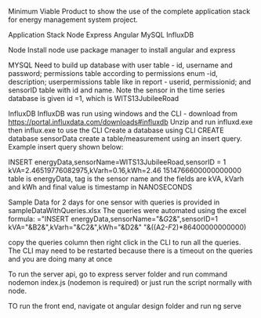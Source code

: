 Minimum Viable Product to show the use of the complete application stack for energy management system project.

Application Stack
Node
Express
Angular
MySQL
InfluxDB

Node
Install node
use package manager to install angular and express

MYSQL
Need to build up database with user table - id, username and password; permissions table according to permissions enum -id, description;
userpermissions table like in report - userid, permissionid; and sensorID table with id and name. Note the sensor in the time series database is given id =1, which is WITS13JubileeRoad

InfluxDB 
InfluxDB was run using windows and the CLI - download from https://portal.influxdata.com/downloads#influxdb 
Unzip and run influxd.exe then influx.exe to use the CLI
Create a database using CLI CREATE database sensorData
create a table/measurement using an insert query. Example insert query shown below:

INSERT energyData,sensorName=WITS13JubileeRoad,sensorID = 1 kVA=2.46519776082975,kVarh=0.16,kWh=2.46 1514766600000000000
table is energyData, tag is the sensor name and the fields are kVA, kVarh and kWh and final value is timestamp in NANOSECONDS

Sample Data for 2 days for one sensor with queries is provided in sampleDataWithQueries.xlsx 
The queries were automated using the excel formula:
="INSERT energyData,sensorName="&$G$2&",sensorID=1 kVA="&B2&",kVarh="&C2&",kWh="&D2&" "&((A2-$F$2)*86400000000000)

copy the queries column then right click in the CLI to run all the queries. The CLI may need to be restarted 
because there is a timeout on the queries and you are doing many at once

To run the server api, go to express server folder and run command nodemon index.js (nodemon is required) or just run the script normally with node.

TO run the front end, navigate ot angular design folder and run ng serve
